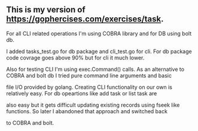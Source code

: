 ## This is my version of https://gophercises.com/exercises/task.


For all CLI related operations I'm using COBRA library and for DB using bolt db.

I added tasks_test.go for db package and cli_test.go for cli. For db package code covrage goes above 90% but for cli it much lower.

Also for testing CLI I'm using exec.Command() calls. As an alternative to COBRA and bolt db I tried pure command line arguments and basic 

file I/O provided by golang. Creating CLI functionality on our own is relatively easy. For db opeartions like add task or list task are 

also easy but it gets difficult updating existing records using fseek like functions. So later I abandoned that approach and switched back 

to COBRA and bolt. 

